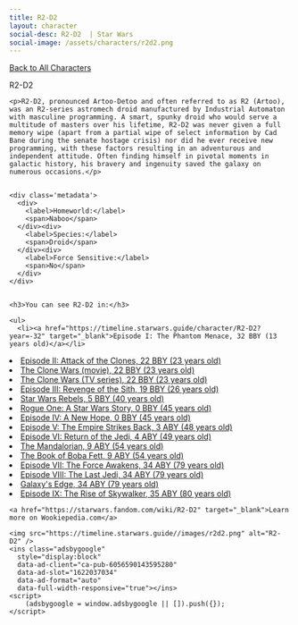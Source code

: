 ```yaml
---
title: R2-D2
layout: character
social-desc: R2-D2  | Star Wars
social-image: /assets/characters/r2d2.png
---
```

<a href="/character" class="smaller">Back to All Characters</a>

<div class="character-profile container">
  <div class="col-10">
    <p>
    R2-D2             
    </p>

    <p>R2-D2, pronounced Artoo-Detoo and often referred to as R2 (Artoo), was an R2-series astromech droid manufactured by Industrial Automaton with masculine programming. A smart, spunky droid who would serve a multitude of masters over his lifetime, R2-D2 was never given a full memory wipe (apart from a partial wipe of select information by Cad Bane during the senate hostage crisis) nor did he ever receive new programming, with these factors resulting in an adventurous and independent attitude. Often finding himself in pivotal moments in galactic history, his bravery and ingenuity saved the galaxy on numerous occasions.</p>


    <div class='metadata'>
      <div>
        <label>Homeworld:</label>
        <span>Naboo</span>
      </div><div>
        <label>Species:</label>
        <span>Droid</span>
      </div><div>
        <label>Force Sensitive:</label>
        <span>No</span>
      </div>
    </div>


    <h3>You can see R2-D2 in:</h3>

    <ul>
      <li><a href="https://timeline.starwars.guide/character/R2-D2?year=-32" target="_blank">Episode I: The Phantom Menace, 32 BBY (13 years old)</a></li>
  <li><a href="https://timeline.starwars.guide/character/R2-D2?year=-22" target="_blank">Episode II: Attack of the Clones, 22 BBY (23 years old)</a></li>
  <li><a href="https://timeline.starwars.guide/character/R2-D2?year=-22" target="_blank">The Clone Wars (movie), 22 BBY (23 years old)</a></li>
  <li><a href="https://timeline.starwars.guide/character/R2-D2?year=-22" target="_blank">The Clone Wars (TV series), 22 BBY (23 years old)</a></li>
  <li><a href="https://timeline.starwars.guide/character/R2-D2?year=-19" target="_blank">Episode III: Revenge of the Sith, 19 BBY (26 years old)</a></li>
  <li><a href="https://timeline.starwars.guide/character/R2-D2?year=-5" target="_blank">Star Wars Rebels, 5 BBY (40 years old)</a></li>
  <li><a href="https://timeline.starwars.guide/character/R2-D2?year=0" target="_blank">Rogue One: A Star Wars Story, 0 BBY (45 years old)</a></li>
  <li><a href="https://timeline.starwars.guide/character/R2-D2?year=0" target="_blank">Episode IV: A New Hope, 0 BBY (45 years old)</a></li>
  <li><a href="https://timeline.starwars.guide/character/R2-D2?year=3" target="_blank">Episode V: The Empire Strikes Back, 3 ABY (48 years old)</a></li>
  <li><a href="https://timeline.starwars.guide/character/R2-D2?year=4" target="_blank">Episode VI: Return of the Jedi, 4 ABY (49 years old)</a></li>
  <li><a href="https://timeline.starwars.guide/character/R2-D2?year=9" target="_blank">The Mandalorian, 9 ABY (54 years old)</a></li>
  <li><a href="https://timeline.starwars.guide/character/R2-D2?year=9" target="_blank">The Book of Boba Fett, 9 ABY (54 years old)</a></li>
  <li><a href="https://timeline.starwars.guide/character/R2-D2?year=34" target="_blank">Episode VII: The Force Awakens, 34 ABY (79 years old)</a></li>
  <li><a href="https://timeline.starwars.guide/character/R2-D2?year=34" target="_blank">Episode VIII: The Last Jedi, 34 ABY (79 years old)</a></li>
  <li><a href="https://timeline.starwars.guide/character/R2-D2?year=34" target="_blank">Galaxy's Edge, 34 ABY (79 years old)</a></li>
  <li><a href="https://timeline.starwars.guide/character/R2-D2?year=35" target="_blank">Episode IX: The Rise of Skywalker, 35 ABY (80 years old)</a></li>
    </ul>

    <a href="https://starwars.fandom.com/wiki/R2-D2" target="_blank">Learn more on Wookiepedia.com</a>
  </div>
  <div class="character_image col-2">
    
    <img src="https://timeline.starwars.guide//images/r2d2.png" alt="R2-D2" />
    <ins class="adsbygoogle"
      style="display:block"
      data-ad-client="ca-pub-6056590143595280"
      data-ad-slot="1622037034"
      data-ad-format="auto"
      data-full-width-responsive="true"></ins>
    <script>
        (adsbygoogle = window.adsbygoogle || []).push({});
    </script>
  </div>
</div>
